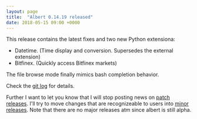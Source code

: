 ```yaml
---
layout: page
title:  "Albert 0.14.19 released"
date: 2018-05-15 09:00 +0000
---
```

This release contains the latest fixes and two new Python extensiona:

* Datetime. (Time display and conversion. Supersedes the external extension)
* Bitfinex. (Quickly access Bitfinex markets)

The file browse mode finally mimics bash completion behavior.

Check the [git log](https://github.com/albertlauncher/albert/commits/v0.14.19) for details.

Further I want to let you know that I will stop posting news on [patch releases](https://semver.org/).
I'll try to move changes that are recognizeable to users into [minor releases](https://semver.org/).
Note that there are no major releases atm since albert is still alpha.
